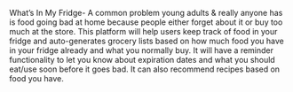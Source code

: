 What’s In My Fridge- 
A common problem young adults & really anyone has is food going bad at home because people either forget about it or buy too much at the store. This platform will help users keep track of food in your fridge and auto-generates grocery lists based on how much food you have in your fridge already and what you normally buy. It will have a reminder functionality to let you know about expiration dates and what you should eat/use soon before it goes bad. It can also recommend recipes based on food you have.